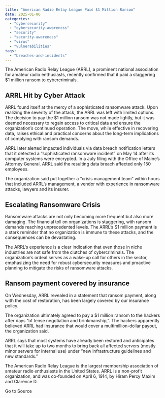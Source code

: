 ```yaml
---
title: "American Radio Relay League Paid $1 Million Ransom"
date: 2025-01-06
categories: 
  - "cybersecurity"
  - "cybersecurity-awareness"
  - "security"
  - "security-awareness"
  - "virus"
  - "vulnerabilities"
tags: 
  - "breaches-and-incidents"
---
```


The American Radio Relay League (ARRL), a prominent national association for amateur radio enthusiasts, recently confirmed that it paid a staggering $1 million ransom to cybercriminals.

## ARRL Hit by Cyber Attack

ARRL found itself at the mercy of a sophisticated ransomware attack. Upon realizing the severity of the attack, the ARRL was left with limited options. The decision to pay the $1 million ransom was not made lightly, but it was deemed necessary to regain access to critical data and ensure the organization’s continued operation. The move, while effective in recovering data, raises ethical and practical concerns about the long-term implications of complying with ransom demands.

ARRL later alerted impacted individuals via data breach notification letters that it detected a “sophisticated ransomware incident” on May 14 after its computer systems were encrypted. In a July filing with the Office of Maine’s Attorney General, ARRL said the resulting data breach affected only 150 employees.

The organization said put together a “crisis management team” within hours that included ARRL’s management, a vendor with experience in ransomware attacks, lawyers and its insurer.

## Escalating Ransomware Crisis

Ransomware attacks are not only becoming more frequent but also more damaging. The financial toll on organizations is staggering, with ransom demands reaching unprecedented levels. The ARRL’s $1 million payment is a stark reminder that no organization is immune to these attacks, and the consequences can be devastating.

The ARRL’s experience is a clear indication that even those in niche industries are not safe from the clutches of cybercriminals. The organization’s ordeal serves as a wake-up call for others in the sector, emphasizing the need for robust cybersecurity measures and proactive planning to mitigate the risks of ransomware attacks.

## Ransom payment covered by insurance

On Wednesday, ARRL revealed in a statement that ransom payment, along with the cost of restoration, has been largely covered by our insurance policy.

The organization ultimately agreed to pay a $1 million ransom to the hackers after days “of tense negotiation and brinkmanship,”. The hackers apparently believed ARRL had insurance that would cover a multimillion-dollar payout, the organization said. 

ARRL says that most systems have already been restored and anticipates that it will take up to two months to bring back all affected servers (mostly minor servers for internal use) under “new infrastructure guidelines and new standards.”

The American Radio Relay League is the largest membership association of amateur radio enthusiasts in the United States. ARRL is a non-profit organization, and was co-founded on April 6, 1914, by Hiram Percy Maxim and Clarence D.

Go to Source
